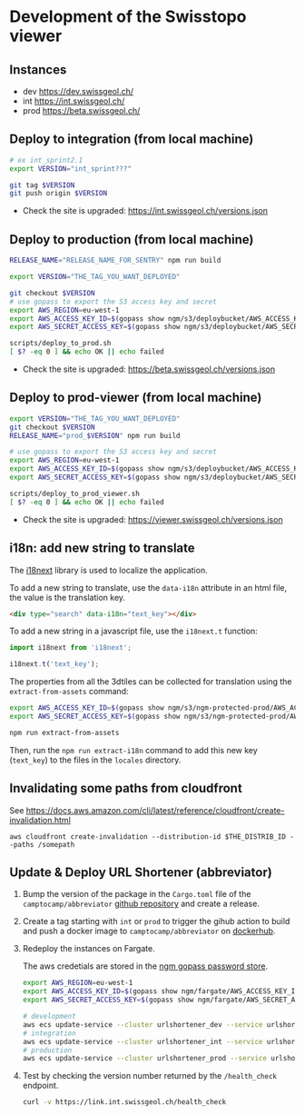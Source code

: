 # Development of the Swisstopo viewer

## Instances

- dev https://dev.swissgeol.ch/
- int https://int.swissgeol.ch/
- prod https://beta.swissgeol.ch/

## Deploy to integration (from local machine)

```bash
# ex int_sprint2.1
export VERSION="int_sprint???"

git tag $VERSION
git push origin $VERSION
```

* Check the site is upgraded: https://int.swissgeol.ch/versions.json

## Deploy to production (from local machine)
```bash
RELEASE_NAME="RELEASE_NAME_FOR_SENTRY" npm run build

export VERSION="THE_TAG_YOU_WANT_DEPLOYED"

git checkout $VERSION
# use gopass to export the S3 access key and secret
export AWS_REGION=eu-west-1
export AWS_ACCESS_KEY_ID=$(gopass show ngm/s3/deploybucket/AWS_ACCESS_KEY_ID)
export AWS_SECRET_ACCESS_KEY=$(gopass show ngm/s3/deploybucket/AWS_SECRET_ACCESS_KEY)

scripts/deploy_to_prod.sh
[ $? -eq 0 ] && echo OK || echo failed
```

* Check the site is upgraded: https://beta.swissgeol.ch/versions.json


## Deploy to prod-viewer (from local machine)
```bash
export VERSION="THE_TAG_YOU_WANT_DEPLOYED"
git checkout $VERSION
RELEASE_NAME="prod_$VERSION" npm run build

# use gopass to export the S3 access key and secret
export AWS_REGION=eu-west-1
export AWS_ACCESS_KEY_ID=$(gopass show ngm/s3/deploybucket/AWS_ACCESS_KEY_ID)
export AWS_SECRET_ACCESS_KEY=$(gopass show ngm/s3/deploybucket/AWS_SECRET_ACCESS_KEY)

scripts/deploy_to_prod_viewer.sh
[ $? -eq 0 ] && echo OK || echo failed
```

* Check the site is upgraded: https://viewer.swissgeol.ch/versions.json


## i18n: add new string to translate

The [i18next](https://www.i18next.com/) library is used to localize the application.

To add a new string to translate, use the `data-i18n` attribute in an html file, the value is the translation key.

```html
<div type="search" data-i18n="text_key"></div>
```

To add a new string in a javascript file, use the `i18next.t` function:
```js
import i18next from 'i18next';

i18next.t('text_key');
```

The properties from all the 3dtiles can be collected for translation using the `extract-from-assets` command:
```bash
export AWS_ACCESS_KEY_ID=$(gopass show ngm/s3/ngm-protected-prod/AWS_ACCESS_KEY_ID)
export AWS_SECRET_ACCESS_KEY=$(gopass show ngm/s3/ngm-protected-prod/AWS_SECRET_ACCESS_KEY)

npm run extract-from-assets
```

Then, run the `npm run extract-i18n` command to add this new key (`text_key`) to the files in the `locales` directory.

## Invalidating some paths from cloudfront

See https://docs.aws.amazon.com/cli/latest/reference/cloudfront/create-invalidation.html

```
aws cloudfront create-invalidation --distribution-id $THE_DISTRIB_ID --paths /somepath
```

## Update & Deploy URL Shortener (abbreviator)

1. Bump the version of the package in the `Cargo.toml` file of the `camptocamp/abbreviator` [github repository](https://github.com/camptocamp/abbreviator) and create a release.

2. Create a tag starting with `int` or `prod` to trigger the gihub action to build and push a docker image to `camptocamp/abbreviator` on [dockerhub](https://hub.docker.com/repository/docker/camptocamp/abbreviator).

3. Redeploy the instances on Fargate. 

    The aws credetials are stored in the [ngm gopass password store](https://git.swisstopo.admin.ch/ngm/password-store-ngm).

    ```bash
    export AWS_REGION=eu-west-1
    export AWS_ACCESS_KEY_ID=$(gopass show ngm/fargate/AWS_ACCESS_KEY_ID)
    export AWS_SECRET_ACCESS_KEY=$(gopass show ngm/fargate/AWS_SECRET_ACCESS_KEY)
    ```

    ```bash
    # development
    aws ecs update-service --cluster urlshortener_dev --service urlshortener_dev --force-new-deployment
    # integration
    aws ecs update-service --cluster urlshortener_int --service urlshortener_int --force-new-deployment
    # production
    aws ecs update-service --cluster urlshortener_prod --service urlshortener_prod --force-new-deployment
    ```
4. Test by checking the version number returned by the `/health_check` endpoint.

    ```bash
    curl -v https://link.int.swissgeol.ch/health_check
    ```
